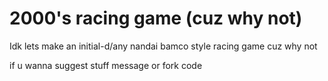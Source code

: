 # 2000's racing game (cuz why not)
Idk lets make an initial-d/any nandai bamco style racing game cuz why not

if u wanna suggest stuff message or fork code
